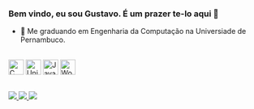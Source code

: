 ### Bem vindo, eu sou Gustavo. É um prazer te-lo aqui 👋

- 🔭 Me graduando em Engenharia da Computação na Universiade de Pernambuco.




<div style="display: inline_block"> <br>
  <img alling="center" height="30" widht="40" alt= "C" src="https://cdn.jsdelivr.net/gh/devicons/devicon/icons/c/c-original.svg"/>
  <img alling="center" height="30" widht="40" alt= "Unity" src="https://cdn.jsdelivr.net/gh/devicons/devicon/icons/unity/unity-original.svg" />
  <img alling="center" height="30" widht="40" alt="Java" src="https://cdn.jsdelivr.net/gh/devicons/devicon/icons/java/java-original.svg" />
  <img  alling="center" height="30" widht="40" alt="Wordpress" src="https://cdn.jsdelivr.net/gh/devicons/devicon/icons/wordpress/wordpress-plain.svg" />
  </div>
  
  ##
  <div>
   <a href= "mailto:gustavoprto@gmail.com"> <img src= "https://img.shields.io/badge/Gmail-D14836?style=for-the-badge&logo=gmail&logoColor=white" target="_blank"> </a> 
   <a href= "https://www.instagram.com/gustavoprto/"> <img src= "https://img.shields.io/badge/Instagram-E4405F?style=for-the-badge&logo=instagram&logoColor=white" target= "_blank"> </a>
   <a href= "https://www.linkedin.com/in/gustavo-porto-953209221/"> <img src="https://img.shields.io/badge/LinkedIn-0077B5?style=for-the-badge&logo=linkedin&logoColor=white" target="_blank"> </a>
  </div>


